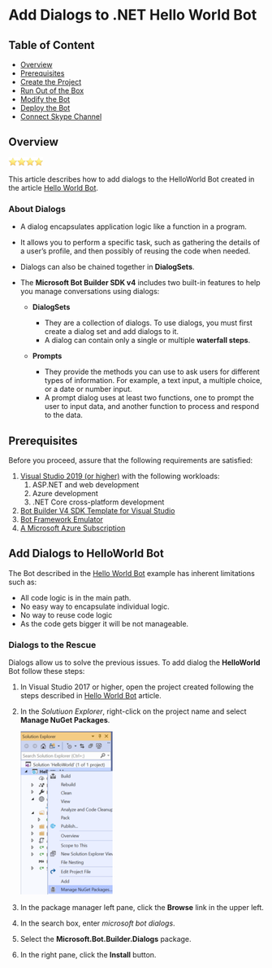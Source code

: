 # Add Dialogs to .NET Hello World Bot

## Table of Content

- [Overview](#overview)
- [Prerequisites](#prerequisites)
- [Create the Project](#create-the-project)
- [Run Out of the Box](#run-out-of-the-box)
- [Modify the Bot](#modify-the-bot)
- [Deploy the Bot](#deploy-the-bot)
- [Connect Skype Channel](#connect-skype-channel)


## Overview

![star](../../Media/Generic/star.png)![star](../../Media/Generic/star.png)![star](../../Media/Generic/star.png)![star](../../Media/Generic/star.png)

This article describes how to add dialogs to the HelloWorld Bot created in the article [Hello World Bot](HelloWorldBot.md).  

### About Dialogs

- A dialog encapsulates application logic like a function in a program.
- It allows you to perform a specific task, such as gathering the details of a user’s profile, and then possibly of reusing the code when needed.
- Dialogs can also be chained together in **DialogSets**.

- The **Microsoft Bot Builder SDK v4** includes two built-in features to help you manage conversations using dialogs:

  - **DialogSets**
    - They are a collection of dialogs. To use dialogs, you must first create a dialog set and add dialogs to it.
    - A dialog can contain only a single or multiple **waterfall steps**.

  - **Prompts**
    - They provide the methods you can use to ask users for different types of information. For example, a text input, a multiple choice, or a date or number input. 
    - A prompt dialog uses at least two functions, one to prompt the user to input data, and another function to process and respond to the data.


## Prerequisites

Before you proceed, assure that the following requirements are satisfied:

1. [Visual Studio 2019 (or higher)](https://visualstudio.microsoft.com/vs/) with the following workloads:
    1. ASP.NET and web development
    1. Azure development
    1. .NET Core cross-platform development
1. [Bot Builder V4 SDK Template for Visual Studio](https://marketplace.visualstudio.com/items?itemName=BotBuilder.botbuilderv4)
1. [Bot Framework Emulator](https://github.com/Microsoft/BotFramework-Emulator/releases/)
1. [A Microsoft Azure Subscription](https://azure.microsoft.com/en-us/free/?v=18.23)

## Add Dialogs to HelloWorld Bot

The Bot described in the [Hello World Bot](HelloWorldBot.md) example has inherent limitations such as:

- All code logic is in the main path.
- No easy way to encapsulate individual logic.
- No way to reuse code logic 
- As the code gets bigger it will be not manageable.

### Dialogs to the Rescue

Dialogs allow us to solve the previous issues. To add dialog the **HelloWorld** Bot follow these steps:

1. In Visual Studio 2017 or higher, open the project created following the steps described in [Hello World Bot](HelloWorldBot.md) article. 
1. In the *Solutiuon Explorer*, right-click on the project name and select **Manage NuGet Packages**.

    ![Manage NuGet Packages](../../Media/Examples/Dialogs\NuGetPackages.PNG)
1. In the package manager left pane, click the **Browse** link in the upper left.
1. In the search box, enter *microsoft bot dialogs*.
1. Select the **Microsoft.Bot.Builder.Dialogs** package.
1. In the right pane, click the **Install** button.

